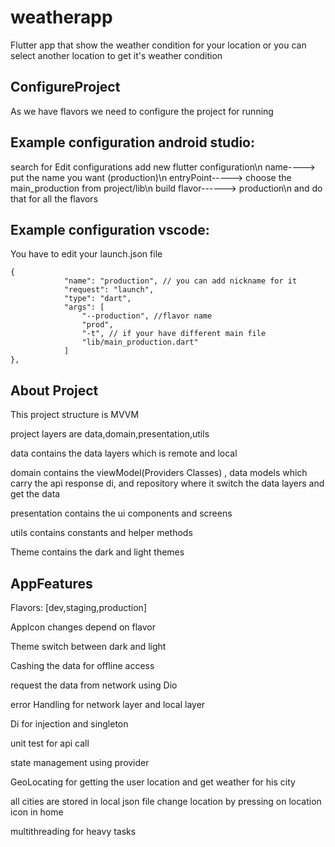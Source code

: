 # weatherapp

Flutter app that show the weather condition for your location or you can select another location to
get it's weather condition

## ConfigureProject

As we have flavors we need to configure the project for running

## Example configuration android studio:

search for Edit configurations add new flutter configuration\n
name----> put the name you want (production)\n
entryPoint-----> choose the main_production from project/lib\n
build flavor------> production\n
and do that for all the flavors

## Example configuration vscode:

You have to edit your launch.json file

```
{
            "name": "production", // you can add nickname for it
            "request": "launch",
            "type": "dart",
            "args": [
                "--production", //flavor name
                "prod",
                "-t", // if your have different main file
                "lib/main_production.dart" 
            ]
},
```

## About Project

This project structure is MVVM

project layers are data,domain,presentation,utils

data contains the data layers which is remote and local

domain contains the viewModel(Providers Classes) , data models which carry the api response
di, and repository where it switch the data layers and get the data

presentation contains the ui components and screens

utils contains constants and helper methods

Theme contains the dark and light themes

## AppFeatures

Flavors: [dev,staging,production]

AppIcon changes depend on flavor

Theme switch between dark and light

Cashing the data for offline access

request the data from network using Dio

error Handling for network layer and local layer

Di for injection and singleton

unit test for api call

state management using provider

GeoLocating for getting the user location and get weather for his city

all cities are stored in local json file change location by pressing on location icon in home

multithreading for heavy tasks
